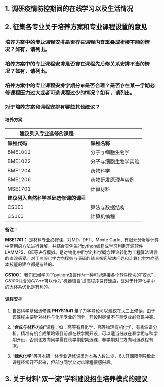 ## 1. 调研疫情防控期间的在线学习以及生活情况



## 2. 征集各专业关于培养方案和专业课程设置的意见

### 培养方案中的专业课程安排是否存在课程内容重叠或衔接不顺的情况？如有，请列出。







### 培养方案中的专业课程安排是否存在课程先后修关系安排不当的情况？如有，请列出。







### 培养方案中的专业课程安排学期分布是否合理？是否存在某一学期必修课程压力过大或者可选课程过少的情况？如有，请列出。





### 对于培养方案和课程安排有哪些其他建议？

#### 培养方案

| 建议列入专业选修的课程               |                      |
| ------------------------------------ | -------------------- |
| **课程代码**                         | **课程名称**         |
| BME1002                              | 分子与细胞生物学     |
| BME1022                              | 分子与细胞生物学实验 |
| BME1204                              | 药物科学             |
| BME1206                              | 药物研发原理与实例   |
| MSE1701                              | 计算材料             |
| **建议列入自然科学基础选修课的课程** |                      |
| CS101                                | 算法与数据结构       |
| CS100                                | 计算机编程           |

**备注：**

**MSE1701：** 是材料专业必修课，对MD、DFT、Monte Carlo、有限元分析等计算中常用的方法进行讲解，并结合实例进行python编程或学习利用开源软件LAMMPS、QE等进行模拟。是对物化中所学的科学概念理论转化为工程算法语言的直观感受。对于实验化学方向模拟与表征的结合探究解决问题和计算化学方向基本技能的建立都是有益的。

**CS100**： 我们已经学习了python语言作为一种可以连接各个软件模块的“胶水”，CS100讲授的C/C++可以作为“机器语言”提高程序运行速度，这对于计算化学中的大体系优化是有利的。



#### 课程安排

1. 自然科学基础选修课 **PHYS1541**  量子力学导论可以建议在大三上修读，由于该课程主要针对材料与化学专业的同学，开设时尽量不与两专业必修课冲突。

2. “**合成与材料方向**”课程：如：高等有机化学，高等物理有机化学，有机波谱分析，精准有机合成策略等目前都在秋学期开设，可以适当分散在春学期与秋学期开设，否则该方向同学需在秋学期密集选课，春学期对口方向可选课程有限。

3. “**绿色化学**”等非本研一体专业选修课因为本系人数过少，6人开课限制导致此课程经常开不起来，但部分同学又对此课程很感兴趣。

   

## 3. 关于材料“双一流”学科建设招生培养模式的建议
















